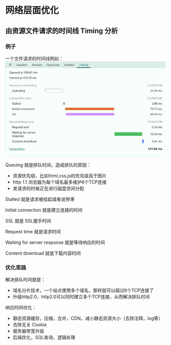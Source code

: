 # 网络层面优化

## 由资源文件请求的时间线 Timing 分析

### 例子

一个文件请求的时间线例如：
![NetworkApiTiming](images/NetworkApiTiming.png)

Queuing 就是排队时间，造成排队的原因：

- 资源优先级，比如html,css,js的优先级高于图片
- http 1.1 浏览器为每个域名最多维护6个TCP连接
- 发请求的时候正在进行磁盘空间分配

Stalled 就是请求被挂起或者说停滞

Initial connection 就是建立连接的时间

SSL 就是 SSL握手时间

Request time 就是请求时间

Waiting for server response 就是等待响应的时间

Content download 就是下载内容时间

### 优化思路

解决排队时间就是：

- 域名分片技术，一个站点使用多个域名，那样就可以超过6个TCP连接了
- 升级http2.0，http2.0可以同时建立多个TCP连接，从而解决排队时间

响应时间优化：

- 静态资源缓存，压缩，合并，CDN，减小静态资源大小（去除注释，log等）
- 去除无关 Cookie
- 服务器带宽升级
- 后端优化，SQL查询，逻辑处理
